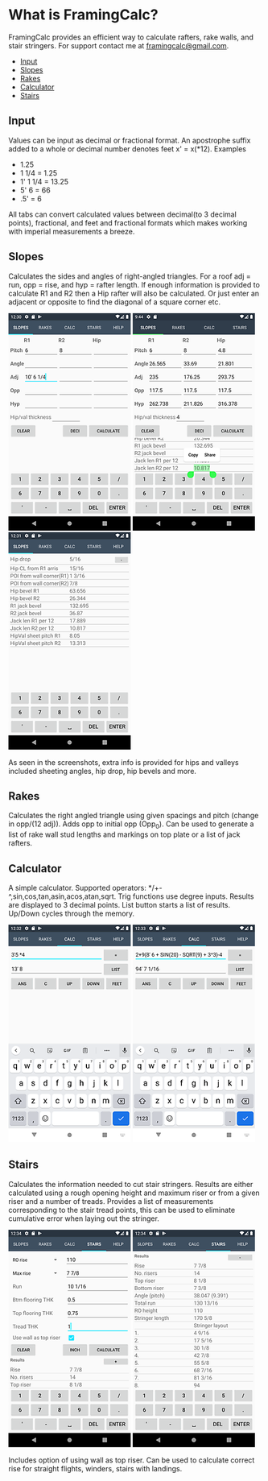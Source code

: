 # What is FramingCalc?

FramingCalc provides an efficient way to calculate rafters, rake walls, and stair stringers. For support contact me at framingcalc@gmail.com.


  * [Input](#input)
  * [Slopes](#slopes)
  * [Rakes](#rakes)
  * [Calculator](#calculator)
  * [Stairs](#stairs)

## Input
Values can be input as decimal or fractional format. An apostrophe suffix added to a whole or decimal number denotes feet x' = x(*12).
Examples
* 1.25
* 1 1/4 = 1.25
* 1' 1 1/4 = 13.25
* 5' 6 = 66
* .5' = 6

All tabs can convert calculated values between decimal(to 3 decimal points), fractional, and feet and fractional formats which makes working with imperial measurements a breeze.

## Slopes
Calculates the sides and angles of right-angled triangles. For a roof adj = run, opp = rise, and hyp = rafter length. If enough information is provided to calculate R1 and R2 then a Hip rafter will also be calculated. Or just enter an adjacent or opposite to find the diagonal of a square corner etc. 

![](Images/slopes0.png)
![](Images/slopes1.png)
![](Images/slopes2.png)

As seen in the screenshots, extra info is provided for hips and valleys included sheeting angles, hip drop, hip bevels and more.

## Rakes
Calculates the right angled triangle using given spacings and pitch (change in opp/(12 adj)). Adds opp to initial opp (Opp<sub>0</sub>). Can be used to generate a list of rake wall stud lengths and markings on top plate or a list of jack rafters.

## Calculator
A simple calculator. Supported operators: */+-^,sin,cos,tan,asin,acos,atan,sqrt. Trig functions use degree inputs. Results are displayed to 3 decimal points. List button starts a list of results. Up/Down cycles through the memory.

![](Images/calc1.png)
![](Images/calc2.png)

## Stairs
Calculates the information needed to cut stair stringers. Results are either calculated using a rough opening height and maximum riser or from a given riser and a number of treads. Provides a list of measurements corresponding to the stair tread points, this can be used to eliminate cumulative error when laying out the stringer.

![](Images/stairs1.png)
![](Images/stairs2.png)

Includes option of using wall as top riser. Can be used to calculate correct rise for straight flights, winders, stairs with landings.

